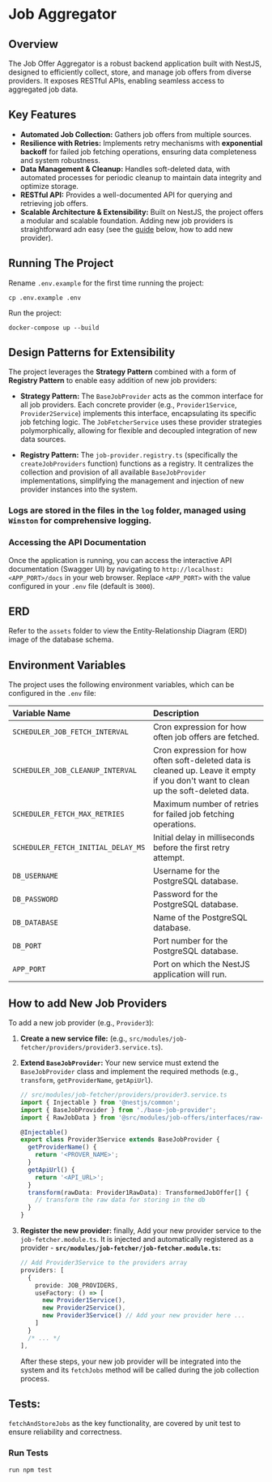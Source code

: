 # Job Aggregator

## Overview

The Job Offer Aggregator is a robust backend application built with NestJS, designed to efficiently collect, store, and manage job offers from diverse providers. It exposes RESTful APIs, enabling seamless access to aggregated job data.

## Key Features

- **Automated Job Collection:** Gathers job offers from multiple sources.
- **Resilience with Retries:** Implements retry mechanisms with **exponential backoff** for failed job fetching operations, ensuring data completeness and system robustness.
- **Data Management & Cleanup:** Handles soft-deleted data, with automated processes for periodic cleanup to maintain data integrity and optimize storage.
- **RESTful API:** Provides a well-documented API for querying and retrieving job offers.
- **Scalable Architecture & Extensibility:** Built on NestJS, the project offers a modular and scalable foundation. Adding new job providers is straightforward adn easy (see the [guide](#adding-provider) below, how to add new provider).

## Running The Project

Rename `.env.example` for the first time running the project:

```shell
cp .env.example .env
```

Run the project:

```shell
docker-compose up --build
```

## Design Patterns for Extensibility

The project leverages the **Strategy Pattern** combined with a form of **Registry Pattern** to enable easy addition of new job providers:

- **Strategy Pattern:** The `BaseJobProvider` acts as the common interface for all job providers. Each concrete provider (e.g., `Provider1Service`, `Provider2Service`) implements this interface, encapsulating its specific job fetching logic. The `JobFetcherService` uses these provider strategies polymorphically, allowing for flexible and decoupled integration of new data sources.

- **Registry Pattern:** The `job-provider.registry.ts` (specifically the `createJobProviders` function) functions as a registry. It centralizes the collection and provision of all available `BaseJobProvider` implementations, simplifying the management and injection of new provider instances into the system.

### Logs are stored in the files in the `log` folder, managed using `Winston` for comprehensive logging.

### Accessing the API Documentation

Once the application is running, you can access the interactive API documentation (Swagger UI) by navigating to `http://localhost:<APP_PORT>/docs` in your web browser. Replace `<APP_PORT>` with the value configured in your `.env` file (default is `3000`).

## ERD

Refer to the `assets` folder to view the Entity-Relationship Diagram (ERD) image of the database schema.

## Environment Variables

The project uses the following environment variables, which can be configured in the `.env` file:

| Variable Name                      | Description                                                                                                                        |
| :--------------------------------- | :--------------------------------------------------------------------------------------------------------------------------------- |
| `SCHEDULER_JOB_FETCH_INTERVAL`     | Cron expression for how often job offers are fetched.                                                                              |
| `SCHEDULER_JOB_CLEANUP_INTERVAL`   | Cron expression for how often soft-deleted data is cleaned up. Leave it empty if you don't want to clean up the soft-deleted data. |
| `SCHEDULER_FETCH_MAX_RETRIES`      | Maximum number of retries for failed job fetching operations.                                                                      |
| `SCHEDULER_FETCH_INITIAL_DELAY_MS` | Initial delay in milliseconds before the first retry attempt.                                                                      |
| `DB_USERNAME`                      | Username for the PostgreSQL database.                                                                                              |
| `DB_PASSWORD`                      | Password for the PostgreSQL database.                                                                                              |
| `DB_DATABASE`                      | Name of the PostgreSQL database.                                                                                                   |
| `DB_PORT`                          | Port number for the PostgreSQL database.                                                                                           |
| `APP_PORT`                         | Port on which the NestJS application will run.                                                                                     |

<a id='adding-provider'></a>

## How to add New Job Providers

To add a new job provider (e.g., `Provider3`):

1.  **Create a new service file:** (e.g., `src/modules/job-fetcher/providers/provider3.service.ts`).
2.  **Extend `BaseJobProvider`:** Your new service must extend the `BaseJobProvider` class and implement the required methods (e.g., `transform`, `getProviderName`, `getApiUrl`).

    ```typescript
    // src/modules/job-fetcher/providers/provider3.service.ts
    import { Injectable } from '@nestjs/common';
    import { BaseJobProvider } from './base-job-provider';
    import { RawJobData } from '@src/modules/job-offers/interfaces/raw-job-data.interface';

    @Injectable()
    export class Provider3Service extends BaseJobProvider {
      getProviderName() {
        return '<PROVER_NAME>';
      }
      getApiUrl() {
        return '<API_URL>';
      }
      transform(rawData: Provider1RawData): TransformedJobOffer[] {
        // transform the raw data for storing in the db
      }
    }
    ```

3.  **Register the new provider:** finally, Add your new provider service to the `job-fetcher.module.ts`. It is injected and automatically registered as a provider - **`src/modules/job-fetcher/job-fetcher.module.ts`:**

    ```typescript
    // Add Provider3Service to the providers array
    providers: [
      {
        provide: JOB_PROVIDERS,
        useFactory: () => [
          new Provider1Service(),
          new Provider2Service(),
          new Provider3Service() // Add your new provider here ...
        ]
      }
      /* ... */
    ],
    ```

    After these steps, your new job provider will be integrated into the system and its `fetchJobs` method will be called during the job collection process.

## Tests:

`fetchAndStoreJobs` as the key functionality, are covered by unit test to ensure reliability and correctness.

### Run Tests

```shell
run npm test
```
